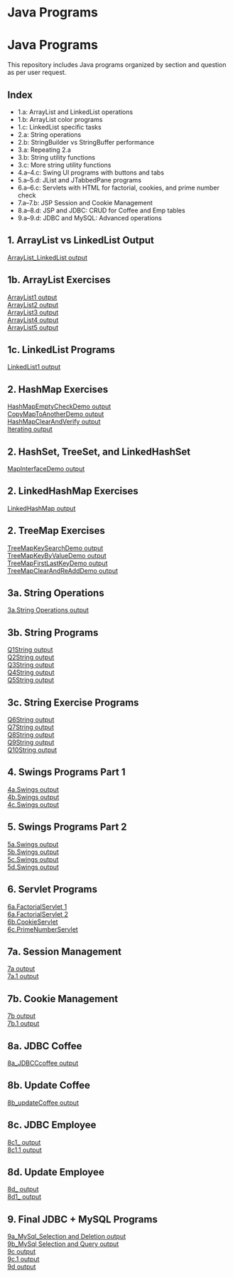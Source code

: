 # Java Programs

# Java Programs

This repository includes Java programs organized by section and question as per user request.

## Index

- 1.a: ArrayList and LinkedList operations  
- 1.b: ArrayList color programs  
- 1.c: LinkedList specific tasks  
- 2.a: String operations  
- 2.b: StringBuilder vs StringBuffer performance  
- 3.a: Repeating 2.a  
- 3.b: String utility functions  
- 3.c: More string utility functions  
- 4.a–4.c: Swing UI programs with buttons and tabs  
- 5.a–5.d: JList and JTabbedPane programs  
- 6.a–6.c: Servlets with HTML for factorial, cookies, and prime number check  
- 7.a–7.b: JSP Session and Cookie Management  
- 8.a–8.d: JSP and JDBC: CRUD for Coffee and Emp tables  
- 9.a–9.d: JDBC and MySQL: Advanced operations  


## 1. ArrayList vs LinkedList Output
[ArrayList_LinkedList output](https://github.com/LearnerSrush/java-program-with-output/blob/main/1.ArrayList_LinkedList/program1.png)

## 1b. ArrayList Exercises
[ArrayList1 output](https://github.com/LearnerSrush/java-program-with-output/blob/main/1_ArrayList_Exercises/ArrayList1.png)  
[ArrayList2 output](https://github.com/LearnerSrush/java-program-with-output/blob/main/1_ArrayList_Exercises/ArrayList2.png)  
[ArrayList3 output](https://github.com/LearnerSrush/java-program-with-output/blob/main/1_ArrayList_Exercises/ArrayList3.png)  
[ArrayList4 output](https://github.com/LearnerSrush/java-program-with-output/blob/main/1_ArrayList_Exercises/ArrayList4.png)  
[ArrayList5 output](https://github.com/LearnerSrush/java-program-with-output/blob/main/1_ArrayList_Exercises/ArrayList5.png)

## 1c. LinkedList Programs
[LinkedList1 output](https://github.com/LearnerSrush/java-program-with-output/blob/main/1_Linked%20List_Exercises/LinkedList1.png)

## 2. HashMap Exercises
[HashMapEmptyCheckDemo output](https://github.com/LearnerSrush/java-program-with-output/blob/main/2_HashMap_Ex/HashMapEmptyCheckDemo.png)  
[CopyMapToAnotherDemo output](https://github.com/LearnerSrush/java-program-with-output/blob/main/2_HashMap_Ex/CopyMapToAnotherDemo.png)  
[HashMapClearAndVerify output](https://github.com/LearnerSrush/java-program-with-output/blob/main/2_HashMap_Ex/HashMapClearAndVerify.png)  
[Iterating output](https://github.com/LearnerSrush/java-program-with-output/blob/main/2_HashMap_Ex/Iterating.png)

## 2. HashSet, TreeSet, and LinkedHashSet
[MapInterfaceDemo output](https://github.com/LearnerSrush/java-program-with-output/blob/main/2_HashSet,%20TreeSet%20and%20LinkedHashSet/MapInterfaceDemo.png)

## 2. LinkedHashMap Exercises
[LinkedHashMap output](https://github.com/LearnerSrush/java-program-with-output/blob/main/2_LinkedHashMap_Exercises/LinkedHashMapEldestRemovalDemo.png)

## 2. TreeMap Exercises
[TreeMapKeySearchDemo output](https://github.com/LearnerSrush/java-program-with-output/blob/main/2_TreeMap_Exercises/TreeMapKeySearchDemo.png)  
[TreeMapKeyByValueDemo output](https://github.com/LearnerSrush/java-program-with-output/blob/main/2_TreeMap_Exercises/TreeMapKeyByValueDemo.png)  
[TreeMapFirstLastKeyDemo output](https://github.com/LearnerSrush/java-program-with-output/blob/main/2_TreeMap_Exercises/TreeMapFirstLastKeyDemo.png)  
[TreeMapClearAndReAddDemo output](https://github.com/LearnerSrush/java-program-with-output/blob/main/2_TreeMap_Exercises/TreeMapClearAndReAddDemo.png)

## 3a. String Operations
[3a.String Operations output](https://github.com/LearnerSrush/java-program-with-output/blob/main/3a.StringOperations/2a.StringOperations.png)

## 3b. String Programs
[Q1String output](https://github.com/LearnerSrush/java-program-with-output/blob/main/3b.String%20programs/Q1String.png)  
[Q2String output](https://github.com/LearnerSrush/java-program-with-output/blob/main/3b.String%20programs/Q2String.png)  
[Q3String output](https://github.com/LearnerSrush/java-program-with-output/blob/main/3b.String%20programs/Q3String.png)  
[Q4String output](https://github.com/LearnerSrush/java-program-with-output/blob/main/3b.String%20programs/Q4String.png)  
[Q5String output](https://github.com/LearnerSrush/java-program-with-output/blob/main/3b.String%20programs/Q5String.png)

## 3c. String Exercise Programs
[Q6String output](https://github.com/LearnerSrush/java-program-with-output/blob/main/3c.%20String%20Exercise%20progams/Q6String.png)  
[Q7String output](https://github.com/LearnerSrush/java-program-with-output/blob/main/3c.%20String%20Exercise%20progams/Q7String.png)  
[Q8String output](https://github.com/LearnerSrush/java-program-with-output/blob/main/3c.%20String%20Exercise%20progams/Q8String.png)  
[Q9String output](https://github.com/LearnerSrush/java-program-with-output/blob/main/3c.%20String%20Exercise%20progams/Q9String.png)  
[Q10String output](https://github.com/LearnerSrush/java-program-with-output/blob/main/3c.%20String%20Exercise%20progams/Q10String.png)

## 4. Swings Programs Part 1
[4a.Swings output](https://github.com/LearnerSrush/java-program-with-output/blob/main/4a.SwingsPrograms/4aSwings.png)  
[4b.Swings output](https://github.com/LearnerSrush/java-program-with-output/blob/main/4a.SwingsPrograms/4bSwings.png)  
[4c.Swings output](https://github.com/LearnerSrush/java-program-with-output/blob/main/4a.SwingsPrograms/4c.png)

## 5. Swings Programs Part 2
[5a.Swings output](https://github.com/LearnerSrush/java-program-with-output/blob/main/5.Swing_programs/5aSwings.png)  
[5b.Swings output](https://github.com/LearnerSrush/java-program-with-output/blob/main/5.Swing_programs/5bSwings.png)  
[5c.Swings output](https://github.com/LearnerSrush/java-program-with-output/blob/main/5.Swing_programs/5c.Swings.png)  
[5d.Swings output](https://github.com/LearnerSrush/java-program-with-output/blob/main/5.Swing_programs/5d.Swings.png)

## 6. Servlet Programs
[6a.FactorialServlet 1](https://github.com/LearnerSrush/java-program-with-output/blob/main/6.Servlet%20Program/6a.factoriall.png)  
[6a.FactorialServlet 2](https://github.com/LearnerSrush/java-program-with-output/blob/main/6.Servlet%20Program/6a.Factorial.png)  
[6b.CookieServlet](https://github.com/LearnerSrush/java-program-with-output/blob/main/6.Servlet%20Program/6b.CookieServlet.png)  
[6c.PrimeNumberServlet](https://github.com/LearnerSrush/java-program-with-output/blob/main/6.Servlet%20Program/6c.PrimeNumberServlet.png)

## 7a. Session Management
[7a output](https://github.com/LearnerSrush/java-program-with-output/blob/main/7a_Session_Manangement/7a.jpeg)  
[7a.1 output](https://github.com/LearnerSrush/java-program-with-output/blob/main/7a_Session_Manangement/7a1.jpg)

## 7b. Cookie Management
[7b output](https://github.com/LearnerSrush/java-program-with-output/blob/main/7b_Cookie_Management/7b.jpg)  
[7b.1 output](https://github.com/LearnerSrush/java-program-with-output/blob/main/7b_Cookie_Management/7b1.jpg)

## 8a. JDBC Coffee
[8a_JDBCCcoffee output](https://github.com/LearnerSrush/java-program-with-output/blob/main/8a_JDBBCCoffee/8a_JDBCCcoffee.png)

## 8b. Update Coffee
[8b_updateCoffee output](https://github.com/LearnerSrush/java-program-with-output/blob/main/8b_updateCoffee/8b_updateCoffee.png)

## 8c. JDBC Employee
[8c1_ output](https://github.com/LearnerSrush/java-program-with-output/blob/main/8c_JDBCEmployee/8c1.jpg)  
[8c1.1 output](https://github.com/LearnerSrush/java-program-with-output/blob/main/8c_JDBCEmployee/8c1.1.jpg)

## 8d. Update Employee
[8d_ output](https://github.com/LearnerSrush/java-program-with-output/blob/main/8d_UpdateEmployee/8d.jpg)  
[8d1_ output](https://github.com/LearnerSrush/java-program-with-output/blob/main/8d_UpdateEmployee/8d1.jpg)

## 9. Final JDBC + MySQL Programs
[9a_MySql_Selection and Deletion output](https://github.com/LearnerSrush/java-program-with-output/blob/main/9_JDBCEmployee/9_MySqlSelectionAndDeletion.png)  
[9b_MySql Selection and Query output](https://github.com/LearnerSrush/java-program-with-output/blob/main/9_JDBCEmployee/9_MySqlSelectionAndQuery.png)  
[9c output](https://github.com/LearnerSrush/java-program-with-output/blob/main/9_JDBCEmployee/9c.jpg)  
[9c.1 output](https://github.com/LearnerSrush/java-program-with-output/blob/main/9_JDBCEmployee/9c.1.jpg)  
[9d output](https://github.com/LearnerSrush/java-program-with-output/blob/main/9_JDBCEmployee/9d.jpg)
